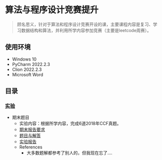# 算法与程序设计竞赛提升

> 顾名思义，针对于算法和程序设计竞赛开设的课，主要课程内容是复习、学习数据结构和算法，并利用所学内容参加竞赛（主要是leetcode周赛）。

## 使用环境

* Windows 10
* PyCharm 2022.2.3
* Clion 2022.2.3
* Microsoft Word

## 目录

### [实验](./Experiment)

* 期末题目
  * 实验内容：根据所学内容，完成6道2018年CCF真题。
  * [期末报告要求](./Experiment/期末题目与评测标准.docx)
  * [题目与解答](./Experiment/题目汇总.md)
  * [实验报告](./Experiment/实验报告.docx)
  * References
    * 大多数题解都参考了别人的，但我现在忘了....
